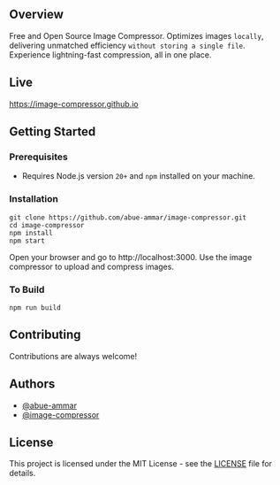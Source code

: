 ## Overview

Free and Open Source Image Compressor. Optimizes images `locally`, delivering unmatched efficiency `without storing a single file`. Experience lightning-fast compression, all in one place.

## Live

https://image-compressor.github.io

## Getting Started

### Prerequisites

- Requires Node.js version `20+` and `npm` installed on your machine.

### Installation

```
git clone https://github.com/abue-ammar/image-compressor.git
cd image-compressor
npm install
npm start
```

Open your browser and go to http://localhost:3000. Use the image compressor to upload and compress images.

### To Build

```
npm run build
```

## Contributing

Contributions are always welcome!

## Authors

- [@abue-ammar](https://www.github.com/abue-ammar)
- [@image-compressor](https://www.github.com/image-compressor)

## License

This project is licensed under the MIT License - see the [LICENSE](https://opensource.org/license/mit/) file for details.
